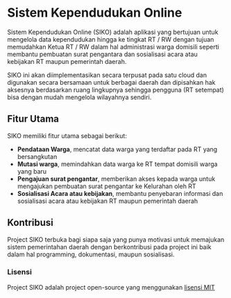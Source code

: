 # Sistem Kependudukan Online

Sistem Kependudukan Online (SIKO) adalah aplikasi yang bertujuan untuk mengelola data kependudukan hingga ke tingkat RT / RW dengan tujuan memudahkan Ketua RT / RW dalam hal administrasi warga domisili seperti membantu pembuatan surat pengantara dan sosialisasi acara atau kebijakan RT maupun pemerintah daerah.

SIKO ini akan diimplementasikan secara terpusat pada satu cloud dan digunakan secara bersamaan untuk berbagai daerah dan dipisahkan hak aksesnya berdasarkan ruang lingkupnya sehingga pengguna (RT setempat) bisa dengan mudah mengelola wilayahnya sendiri.

## Fitur Utama

SIKO memiliki fitur utama sebagai berikut:

* **Pendataan Warga**, mencatat data warga yang terdaftar pada RT yang bersangkutan
* **Mutasi warga**, memindahkan data warga ke RT tempat domisili warga yang baru
* **Pengajuan surat pengantar**, memberikan akses kepada warga untuk mengajukan pembuatan surat pengantar ke Kelurahan oleh RT
* **Sosialisasi Acara atau kebijakan**, membantu penyebaran informasi dan sosialisasi acara atau kebijakan RT maupun pemerintah daerah


## Kontribusi

Project SIKO terbuka bagi siapa saja yang punya motivasi untuk memajukan sistem pemerintahan daerah dengan berkontribusi pada project ini baik dalam hal programming, dokumentasi, maupun sosialisasi.

### Lisensi

Project SIKO adalah project open-source yang menggunakan [lisensi MIT](http://opensource.org/licenses/MIT)
